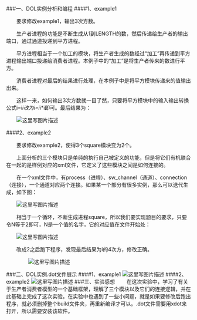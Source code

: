 ###一、DOL实例分析和编程
####1、example1

　　要求修改example1，输出3次方数。
　　
  
　　生产者进程的功能是不断生成从1到LENGTH的数，然后传递给生产者的输出端口，通过通道投递到平方进程。
　　
  
　　平方进程相当于一个加工的模块，将生产者生成的数经过“加工”再传递到平方进程输出端口投递给消费者进程。本例子中的“加工”是将生产者传来的数进行平方。
　　
  
　　消费者进程对最后的结果进行处理，在本例子中是将平方模块传递来的值输出出来。
　　
  
　　这样一来，如何输出3次方数就一目了然，只要将平方模块中的输入输出转换公式i=i*i改为i=i*i*i即可。最后结果为：
　　
  
　　![这里写图片描述](http://img.blog.csdn.net/20161013005843261)
  
  
####2、example2


　　要求修改example2，使得3个square模块变为2个。
　　
  
　　上面分析的三个模块只是单纯的执行自己被定义的功能，但是将它们有机联合在一起的是样例对应的xml文件，它定义了这些模块之间是如何连接的。
  
  
　　在一个xml文件中，有process（进程）、sw_channel（通道）、connection（连接），一个通道对应两个连接。如果某一个部分有很多实例，那么可以迭代生成，如下图：
  
  
　　![这里写图片描述](http://img.blog.csdn.net/20161013005455166)
  
  
　　相当于一个循环，不断生成进程square，所以我们要实现题目的要求，只要令N等于2即可，N是一个值的名字，它的对应值在文件开始处：
  
  
　　![这里写图片描述](http://img.blog.csdn.net/20161013005735933)
  
  
　　改成2之后跑下程序，发现最后结果为i的4次方，修改正确。
  
　　
　　![这里写图片描述](http://img.blog.csdn.net/20161013005858355)
  
  
###二、DOL实例.dot文件展示
####1、example1
![这里写图片描述](http://img.blog.csdn.net/20161013010023996)
####2、example2
![这里写图片描述](http://img.blog.csdn.net/20161013010059231)
###三、实验感想
　　在这次实验中，学习了有关于生产者消费者模型的一个基础框架，理解了三个模块以及它们的连接逻辑，并在此基础上完成了这次实验。在实验中也遇到了一些小问题，就是如果要修改后跑出程序，就必须删掉整个build文件夹，再重新编译才可以。.dot文件需要用xdot来打开，所以需要安装该软件。
